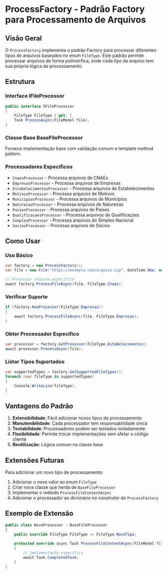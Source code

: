 # ProcessFactory - Padrão Factory para Processamento de Arquivos

## Visão Geral

O `ProcessFactory` implementa o padrão Factory para processar diferentes tipos de arquivos baseados no enum `FileType`. Este padrão permite processar arquivos de forma polimórfica, onde cada tipo de arquivo tem sua própria lógica de processamento.

## Estrutura

### Interface IFileProcessor
```csharp
public interface IFileProcessor
{
    FileType FileType { get; }
    Task ProcessAsync(FileModel file);
}
```

### Classe Base BaseFileProcessor
Fornece implementação base com validação comum e template method pattern.

### Processadores Específicos
- `CnaesProcessor` - Processa arquivos de CNAEs
- `EmpresasProcessor` - Processa arquivos de Empresas
- `EstabelecimentosProcessor` - Processa arquivos de Estabelecimentos
- `MotivosProcessor` - Processa arquivos de Motivos
- `MunicipiosProcessor` - Processa arquivos de Municípios
- `NaturezasProcessor` - Processa arquivos de Naturezas
- `PaisesProcessor` - Processa arquivos de Países
- `QualificacoesProcessor` - Processa arquivos de Qualificações
- `SimplesProcessor` - Processa arquivos do Simples Nacional
- `SociosProcessor` - Processa arquivos de Sócios

## Como Usar

### Uso Básico
```csharp
var factory = new ProcessFactory();
var file = new File("https://exemplo.com/arquivo.zip", DateTime.Now, new VoFileSize(1024));

// Processar arquivo específico
await factory.ProcessFileAsync(file, FileType.Cnaes);
```

### Verificar Suporte
```csharp
if (factory.HasProcessor(FileType.Empresas))
{
    await factory.ProcessFileAsync(file, FileType.Empresas);
}
```

### Obter Processador Específico
```csharp
var processor = factory.GetProcessor(FileType.Estabelecimentos);
await processor.ProcessAsync(file);
```

### Listar Tipos Suportados
```csharp
var supportedTypes = factory.GetSupportedFileTypes();
foreach (var fileType in supportedTypes)
{
    Console.WriteLine(fileType);
}
```

## Vantagens do Padrão

1. **Extensibilidade**: Fácil adicionar novos tipos de processamento
2. **Manutenibilidade**: Cada processador tem responsabilidade única
3. **Testabilidade**: Processadores podem ser testados isoladamente
4. **Flexibilidade**: Permite trocar implementações sem afetar o código cliente
5. **Reutilização**: Lógica comum na classe base

## Extensões Futuras

Para adicionar um novo tipo de processamento:

1. Adicionar o novo valor ao enum `FileType`
2. Criar nova classe que herda de `BaseFileProcessor`
3. Implementar o método `ProcessFileContentAsync`
4. Adicionar o processador ao dicionário no construtor do `ProcessFactory`

## Exemplo de Extensão

```csharp
public class NovoProcessor : BaseFileProcessor
{
    public override FileType FileType => FileType.NovoTipo;
    
    protected override async Task ProcessFileContentAsync(FileModel file)
    {
        // Implementação específica
        await Task.CompletedTask;
    }
}
```
